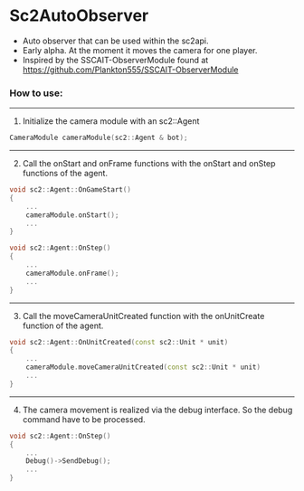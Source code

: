 # Sc2AutoObserver

* Auto observer that can be used within the sc2api.
* Early alpha. At the moment it moves the camera for one player.
* Inspired by the SSCAIT-ObserverModule found at https://github.com/Plankton555/SSCAIT-ObserverModule

### How to use:
--------
1. Initialize the camera module with an sc2::Agent
```c++
CameraModule cameraModule(sc2::Agent & bot);
```
---
2. Call the onStart and onFrame functions with the onStart and onStep functions of the agent.
```c++
void sc2::Agent::OnGameStart() 
{
	...
	cameraModule.onStart();
	...
}

void sc2::Agent::OnStep() 
{
	...
	cameraModule.onFrame();
	...
}
```
---
3. Call the moveCameraUnitCreated function with the onUnitCreate function of the agent.
```c++
void sc2::Agent::OnUnitCreated(const sc2::Unit * unit)
{
	...
	cameraModule.moveCameraUnitCreated(const sc2::Unit * unit)
	...
}
```
---
4. The camera movement is realized via the debug interface. So the debug command have to be processed.
```c++
void sc2::Agent::OnStep() 
{
	...
	Debug()->SendDebug();
	...
}
```